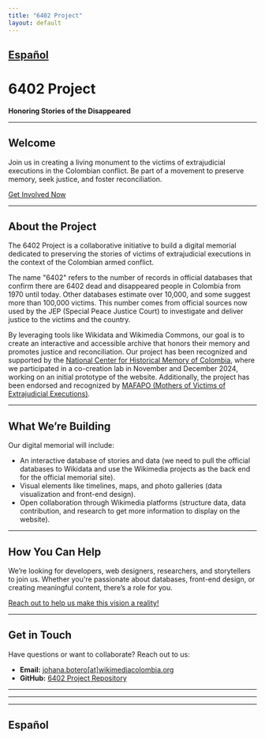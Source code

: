 ```yaml
---
title: "6402 Project"
layout: default
---
```

## [Español](#Español)

# 6402 Project  
**Honoring Stories of the Disappeared**

---

## Welcome  
Join us in creating a living monument to the victims of extrajudicial executions in the Colombian conflict. Be part of a movement to preserve memory, seek justice, and foster reconciliation.

[Get Involved Now](#get-involved)

---

## About the Project  
The 6402 Project is a collaborative initiative to build a digital memorial dedicated to preserving the stories of victims of extrajudicial executions in the context of the Colombian armed conflict.

The name "6402" refers to the number of records in official databases that confirm there are 6402 dead and disappeared people in Colombia from 1970 until today. Other databases estimate over 10,000, and some suggest more than 100,000 victims. This number comes from official sources now used by the JEP (Special Peace Justice Court) to investigate and deliver justice to the victims and the country.

By leveraging tools like Wikidata and Wikimedia Commons, our goal is to create an interactive and accessible archive that honors their memory and promotes justice and reconciliation. Our project has been recognized and supported by the [National Center for Historical Memory of Colombia](https://centrodememoriahistorica.gov.co/), where we participated in a co-creation lab in November and December 2024, working on an initial prototype of the website. Additionally, the project has been endorsed and recognized by [MAFAPO (Mothers of Victims of Extrajudicial Executions)](https://www.instagram.com/mafapocolombia/?hl=es).

---

## What We’re Building  
Our digital memorial will include:

- An interactive database of stories and data (we need to pull the official databases to Wikidata and use the Wikimedia projects as the back end for the official memorial site).  
- Visual elements like timelines, maps, and photo galleries (data visualization and front-end design).  
- Open collaboration through Wikimedia platforms (structure data, data contribution, and research to get more information to display on the website).

---

## How You Can Help  
We’re looking for developers, web designers, researchers, and storytellers to join us. Whether you're passionate about databases, front-end design, or creating meaningful content, there’s a role for you.

[Reach out to help us make this vision a reality!](mailto:johana.botero[at]wikimediacolombia.org)

---

## Get in Touch  
Have questions or want to collaborate? Reach out to us:

- **Email:** [johana.botero[at]wikimediacolombia.org](mailto:johana.botero[at]wikimediacolombia.org)  
- **GitHub:** [6402 Project Repository](https://github.com/your-repo-link)

---

---

---

## Español


